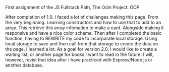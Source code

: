 First assignment of the JS Fullstack Path, The Odin Project. OOP


After completion of 1.0. I faced a lot of challenges making this page. From the very beginning. Learning constructors and how to use that to add to an array. This retrieve this array infomation to make a card. Alongside making it responsive and have a nice color scheme. Then after I completed the basic function, having to REWRITE my code to incorporate local storage. Using local storage to save and then call from that storage to create the data on the page. I learned a lot. As a goal for version 2.0, I would like to create a waiting list, or another page for books I want to read in the future. I will, however, revist that idea after I have practiced with Express/Node.js or another database. 
